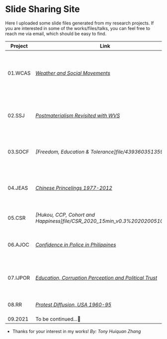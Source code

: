 # Slide Sharing Site #

Here I uploaded some slide files generated from my research projects. If you are interested in some of the works/files/talks, you can feel free to reach me via email, which should be easy to find.


Project   | Link       | Notes
----------| ---------- | ----------
01.WCAS  | *[Weather and Social Movements](file/.)* |(Chinese Version for General Readers, Summer 2016 at  Seattle)
02.SSJ   | *[Postmaterialism Revisited with WVS](file/SSJ-2020-50mins-PPT-ZHANG-RUCtalk.pdf)* |(50 Mins, May 2019 at Renmin U. of China, CN/EN bilingual)
03.SOCF  | *[Freedom, Education & Tolerance]file/439360351359)* |(Chinese Version for General Readers, July 2016)
04.JEAS  | *[Chinese Princelings 1977-2012](file/JEAS_2019_Prince_50min_v3.02.pdf)* |(50 Mins version, May 2017 at Montreal, Sep 2019 at Macau)
05.CSR   | *[Hukou, CCP, Cohort and Happiness]file/CSR_2020_15min_v0.3%2020200510.pdf)* |(15 Mins, Dec 2018 at HKUST)
06.AJOC  | *[Confidence in Police in Philippines](file/)* |(Chinese version for General Readers, Jul 2020)
07.IJPOR | *[Education, Corruption Perception and Political Trust](https://github.com/huiquanR/)* |(15 Mins, Jul 2020 at PKU-Fudan Online Conference)
08.RR    | *[Protest Diffusion, USA 1960-95](file/A-ProtestDiffusion-15mins-v20200512_0.1.pdf)* |(15 Mins, May 2020 at U Macau)
09.2021  | To be continued...:metal: |   :blush:

- Thanks for your interest in my works!
*By: Tony Huiquan Zhang*

